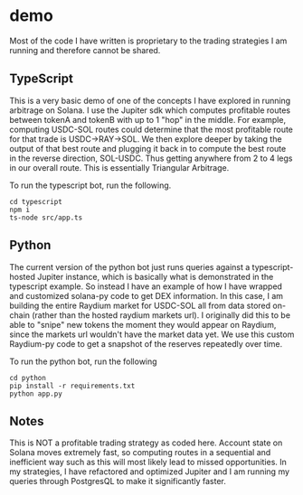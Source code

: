 # demo

Most of the code I have written is proprietary to the trading strategies I am running and therefore cannot be shared.

## TypeScript

This is a very basic demo of one of the concepts I have explored in running arbitrage on Solana.
I use the Jupiter sdk which computes profitable routes between tokenA and tokenB with up to 1 "hop" in the middle.
For example, computing USDC-SOL routes could determine that the most profitable route for that trade is USDC->RAY->SOL.
We then explore deeper by taking the output of that best route and plugging it back in to compute the best route in the reverse direction, SOL-USDC. Thus getting anywhere from 2 to 4 legs in our overall route.
This is essentially Triangular Arbitrage.

To run the typescript bot, run the following.

```
cd typescript
npm i
ts-node src/app.ts
```

## Python

The current version of the python bot just runs queries against a typescript-hosted Jupiter instance, which is basically what is demonstrated in the typescript example. So instead I have an example of how I have wrapped and customized solana-py code to get DEX information. In this case, I am building the entire Raydium market for USDC-SOL all from data stored on-chain (rather than the hosted raydium markets url). I originally did this to be able to "snipe" new tokens the moment they would appear on Raydium, since the markets url wouldn't have the market data yet. We use this custom Raydium-py code to get a snapshot of the reserves repeatedly over time.

To run the python bot, run the following

```
cd python
pip install -r requirements.txt
python app.py
```

## Notes

This is NOT a profitable trading strategy as coded here. Account state on Solana moves extremely fast, so computing routes in a sequential and inefficient way such as this will most likely lead to missed opportunities. In my strategies, I have refactored and optimized Jupiter and I am running my queries through PostgresQL to make it significantly faster.
